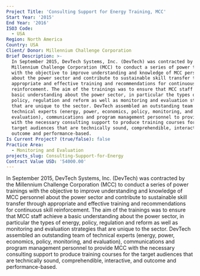 ```yaml
---
Project Title: 'Consulting Support for Energy Training, MCC'
Start Year: '2015'
End Year: '2016'
ISO3 Code:
  - USA
Region: North America
Country: USA
Client/ Donor: Millennium Challenge Corporation
Brief Description: >-
  In September 2015, DevTech Systems, Inc. (DevTech) was contracted by the
  Millennium Challenge Corporation (MCC) to conduct a series of power trainings
  with the objective to improve understanding and knowledge of MCC personnel
  about the power sector and contribute to sustainable skill transfer through
  appropriate and effective training and recommendations for continuous skill
  reinforcement. The aim of the trainings was to ensure that MCC staff achieve a
  basic understanding about the power sector, in particular the types of energy,
  policy, regulation and reform as well as monitoring and evaluation strategies
  that are unique to the sector. DevTech assembled an outstanding team of
  technical experts (energy, power, economics, policy, monitoring, and
  evaluation), communications and program management personnel to provide MCC
  with the necessary consulting support to produce training courses for the
  target audiences that are technically sound, comprehendible, interactive, and
  outcome and performance-based.
Is Current Project? (true/false): false
Practice Area:
  - Monitoring and Evaluation
projects_slug: Consulting-Support-for-Energy
Contract Value USD: '54000.00'
---
```

In September 2015, DevTech Systems, Inc. (DevTech) was contracted by the Millennium Challenge Corporation (MCC) to conduct a series of power trainings with the objective to improve understanding and knowledge of MCC personnel about the power sector and contribute to sustainable skill transfer through appropriate and effective training and recommendations for continuous skill reinforcement. The aim of the trainings was to ensure that MCC staff achieve a basic understanding about the power sector, in particular the types of energy, policy, regulation and reform as well as monitoring and evaluation strategies that are unique to the sector. DevTech assembled an outstanding team of technical experts (energy, power, economics, policy, monitoring, and evaluation), communications and program management personnel to provide MCC with the necessary consulting support to produce training courses for the target audiences that are technically sound, comprehendible, interactive, and outcome and performance-based.